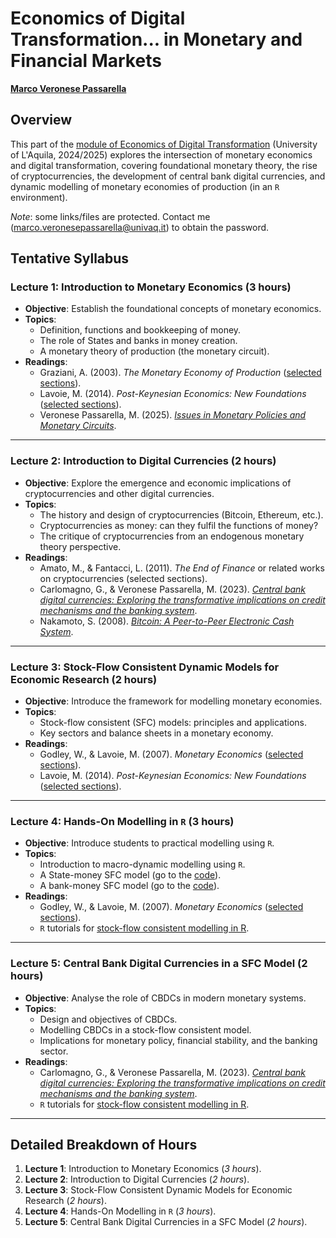 # Economics of Digital Transformation... in Monetary and Financial Markets

[**Marco Veronese Passarella**](https://ec.univaq.it/index.php?id=veronesepassarella&no_cache=1)

## Overview

This part of the [module of Economics of Digital Transformation](https://univaq.coursecatalogue.cineca.it/insegnamenti/2024/36940/2022/1/10391?coorte=2024&schemaid=11339) (University of L'Aquila, 2024/2025) explores the intersection of monetary economics and digital transformation, covering foundational monetary theory, the rise of cryptocurrencies, the development of central bank digital currencies, and dynamic modelling of monetary economies of production (in an `R` environment).

*Note*: some links/files are protected. Contact me (marco.veronesepassarella@univaq.it) to obtain the password.

## Tentative Syllabus

### Lecture 1: Introduction to Monetary Economics (3 hours)

- **Objective**: Establish the foundational concepts of monetary economics.
- **Topics**:
  - Definition, functions and bookkeeping of money.
  - The role of States and banks in money creation.
  - A monetary theory of production (the monetary circuit).
- **Readings**:
  - Graziani, A. (2003). *The Monetary Economy of Production* ([selected sections](https://www.marcopassarella.it/wp-content/uploads/Graziani-2003-sections_protected.pdf)).
  - Lavoie, M. (2014). *Post-Keynesian Economics: New Foundations* ([selected sections](https://www.marcopassarella.it/wp-content/uploads/Lavoie-2014-sections_protected.pdf)).
  - Veronese Passarella, M. (2025). [*Issues in Monetary Policies and Monetary Circuits*](https://github.com/marcoverpas/PhD_Lectures_Macerata_2025).

---

### Lecture 2: Introduction to Digital Currencies (2 hours)

- **Objective**: Explore the emergence and economic implications of cryptocurrencies and other digital currencies.
- **Topics**:
  - The history and design of cryptocurrencies (Bitcoin, Ethereum, etc.).
  - Cryptocurrencies as money: can they fulfil the functions of money?
  - The critique of cryptocurrencies from an endogenous monetary theory perspective.
- **Readings**:
  - Amato, M., & Fantacci, L. (2011). *The End of Finance* or related works on cryptocurrencies (selected sections).
  - Carlomagno, G., & Veronese Passarella, M. (2023). [*Central bank digital currencies: Exploring the transformative implications on credit mechanisms and the banking system*](https://www.marcopassarella.it/wp-content/uploads/Carlomagno_VeroneseP_2023-protected.pdf).
  - Nakamoto, S. (2008). [*Bitcoin: A Peer-to-Peer Electronic Cash System*](https://www.ussc.gov/sites/default/files/pdf/training/annual-national-training-seminar/2018/Emerging_Tech_Bitcoin_Crypto.pdf).

---

### Lecture 3: Stock-Flow Consistent Dynamic Models for Economic Research (2 hours)

- **Objective**: Introduce the framework for modelling monetary economies.
- **Topics**:
  - Stock-flow consistent (SFC) models: principles and applications.
  - Key sectors and balance sheets in a monetary economy.
- **Readings**:
  - Godley, W., & Lavoie, M. (2007). *Monetary Economics* ([selected sections](https://www.marcopassarella.it/wp-content/uploads/GodleyLavoie-2007-sections_protected.pdf)).
  - Lavoie, M. (2014). *Post-Keynesian Economics: New Foundations* ([selected sections](https://www.marcopassarella.it/wp-content/uploads/Lavoie-2014-sections_protected.pdf)).

---

### Lecture 4: Hands-On Modelling in `R` (3 hours)

- **Objective**: Introduce students to practical modelling using `R`.
- **Topics**:
  - Introduction to macro-dynamic modelling using `R`.
  - A State-money SFC model (go to the [code](https://github.com/marcoverpas/SFC-models-R/blob/master/PC.R)).
  - A bank-money SFC model (go to the [code](https://github.com/marcoverpas/SFC-models-R/blob/master/BMW.R)).
- **Readings**:
  - Godley, W., & Lavoie, M. (2007). *Monetary Economics* ([selected sections](https://www.marcopassarella.it/wp-content/uploads/GodleyLavoie-2007-sections_protected.pdf)).
  - `R` tutorials for [stock-flow consistent modelling in R](https://github.com/marcoverpas/).

---

### Lecture 5: Central Bank Digital Currencies in a SFC Model (2 hours)

- **Objective**: Analyse the role of CBDCs in modern monetary systems.
- **Topics**:
  - Design and objectives of CBDCs.
  - Modelling CBDCs in a stock-flow consistent model.
  - Implications for monetary policy, financial stability, and the banking sector.
- **Readings**:
  - Carlomagno, G., & Veronese Passarella, M. (2023). [*Central bank digital currencies: Exploring the transformative implications on credit mechanisms and the banking system*](https://www.marcopassarella.it/wp-content/uploads/Carlomagno_VeroneseP_2023-protected.pdf).
  - `R` tutorials for [stock-flow consistent modelling in R](https://github.com/marcoverpas/).

---

## Detailed Breakdown of Hours

1. **Lecture 1**: Introduction to Monetary Economics (*3 hours*).
2. **Lecture 2**: Introduction to Digital Currencies (*2 hours*).
3. **Lecture 3**: Stock-Flow Consistent Dynamic Models for Economic Research (*2 hours*).
4. **Lecture 4**: Hands-On Modelling in `R` (*3 hours*).
5. **Lecture 5**: Central Bank Digital Currencies in a SFC Model (*2 hours*).
